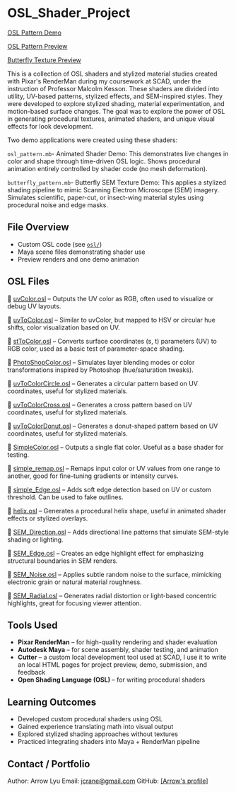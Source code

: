 # OSL_Shader_Project
[OSL Pattern Demo](./osl_pattern_demo.mp4)

[OSL Pattern Preview](./preview_osl_pattern.jpg) 

[Butterfly Texture Preview](./preview_butterfly.jpg)

This is a collection of OSL shaders and stylized material studies created with Pixar's RenderMan during my coursework at SCAD, under the instruction of Professor Malcolm Kesson.
These shaders are divided into utility, UV-based patterns, stylized effects, and SEM-inspired styles. They were developed to explore stylized shading, material experimentation, and motion-based surface changes. The goal was to explore the power of OSL in generating procedural textures, animated shaders, and unique visual effects for look development.

Two demo applications were created using these shaders:

`osl_pattern.mb`- Animated Shader Demo: This demonstrates live changes in color and shape through time-driven OSL logic. Shows procedural animation entirely controlled by shader code (no mesh deformation).

`butterfly_pattern.mb`- Butterfly SEM Texture Demo: This applies a stylized shading pipeline to mimic Scanning Electron Microscope (SEM) imagery. Simulates scientific, paper-cut, or insect-wing material styles using procedural noise and edge masks.



## File Overview

- Custom OSL code (see [`osl/`](./osl))
- Maya scene files demonstrating shader use
- Preview renders and one demo animation

## OSL Files
📄 [uvColor.osl](./osl/uvColor.osl) – Outputs the UV color as RGB, often used to visualize or debug UV layouts.

📄 [uvToColor.osl](./osl/uvToColor.osl) – Similar to uvColor, but mapped to HSV or circular hue shifts, color visualization based on UV.

📄 [stToColor.osl](./osl/stToColor.osl) – Converts surface coordinates (s, t) parameters (UV) to RGB color, used as a basic test of parameter-space shading. 

📄 [PhotoShopColor.osl](./osl/PhotoShopColor.osl) – Simulates layer blending modes or color transformations inspired by Photoshop (hue/saturation tweaks).

📄 [uvToColorCircle.osl](./osl/uvToColorCircle.osl) – Generates a circular pattern based on UV coordinates, useful for stylized materials.

📄 [uvToColorCross.osl](./osl/uvToColorCross.osl) – Generates a cross pattern based on UV coordinates, useful for stylized materials.

📄 [uvToColorDonut.osl](./osl/uvToColorDonut.osl) – Generates a donut-shaped pattern based on UV coordinates, useful for stylized materials.

📄 [SimpleColor.osl](./osl/SimpleColor.osl) – Outputs a single flat color. Useful as a base shader for testing.

📄 [simple_remap.osl](./osl/simple_remap.osl) – Remaps input color or UV values from one range to another, good for fine-tuning gradients or intensity curves.

📄 [simple_Edge.osl](./osl/simple_Edge.osl) – Adds soft edge detection based on UV or custom threshold. Can be used to fake outlines.

📄 [helix.osl](./osl/helix.osl) – Generates a procedural helix shape, useful in animated shader effects or stylized overlays.

📄 [SEM_Direction.osl](./osl/SEM_Direction.osl) –	Adds directional line patterns that simulate SEM-style shading or lighting.

📄 [SEM_Edge.osl](./osl/SEM_Edge.osl) –	Creates an edge highlight effect for emphasizing structural boundaries in SEM renders.

📄 [SEM_Noise.osl](./osl/SEM_Noise.osl) –	Applies subtle random noise to the surface, mimicking electronic grain or natural material roughness.

📄 [SEM_Radial.osl](./osl/SEM_Radial.osl) –	Generates radial distortion or light-based concentric highlights, great for focusing viewer attention.

## Tools Used

- **Pixar RenderMan** – for high-quality rendering and shader evaluation
- **Autodesk Maya** – for scene assembly, shader testing, and animation
- **Cutter** – a custom local development tool used at SCAD, I use it to write an local HTML pages for project preview, demo, submission, and feedback
- **Open Shading Language (OSL)** – for writing procedural shaders

## Learning Outcomes

- Developed custom procedural shaders using OSL
- Gained experience translating math into visual output
- Explored stylized shading approaches without textures
- Practiced integrating shaders into Maya + RenderMan pipeline

## Contact / Portfolio
Author: Arrow Lyu 
Email: jcrane@gmail.com
GitHub: [[Arrow's profile]](https://github.com/ArrowAlrakis)
